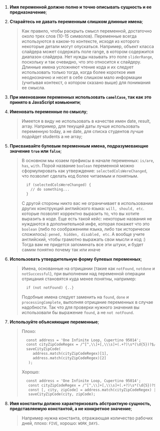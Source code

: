 1. **Имя переменной должно полно и точно описывать сущность и ее предназначение**;

2. **Старайтесь не давать переменным слишком длинные имена**; 
    > Как правило, чтобы раскрыть смысл переменной, достаточно около трех слов (10-15 символов). Переменные всегда используются в каком-то контексте, исходя из которого некоторые детали могут опускаться. Например, объект класса слайдера может содержать поле range, в котором содержится диапазон слайдера. Нет нужды называть это поле `sliderRange`, поскольку и так очевидно, что это относится к слайдеру. Длинные имена усложняют чтение кода и их следует использовать только тогда, когда более короткое имя неоднозначно и несет в себе слишком мало информации (учитывая контекст, о котором сказано выше) для понимания ее смысла.

3. **При именовании переменных использовать `camelCase`, так как это принято в JavaScript комьюнити**;

4. **Именовать переменные по смыслу**; 
    >Имеется в виду не использовать в качестве имен date, result, array. Например, для текущей даты лучше использовать переменную today, а не date, для списка студентов лучше подойдет students а не array;

5. **Присваивайте булевым переменным имена, подразумевающие значение `true` или `false`**;
    > В основном мы юзаем префиксы в начале переменных: `is/are`, `has`, `with`. Порой название `boolean` переменной можно сформулировать как утверждение: `selectedColsWereChanged`, что позволит сделать код более читаемым и понятным.
    >  ```html
    >    if (selectedColsWereChanged) {
    >      // do something...
    >    }
    >  ```
    > С другой стороны никто вас не ограничивает в использовании других конструкций английского языка: `will, should, etc`. которые позволят корректно выразить то, что вы хотите выразить в коде. Еще есть такой кейс: некоторые названия не нуждаются в дополнительной инфе, которая покажет что это `boolean` (либо по соображениям языка, либо так исторически сложилось): `pened, hidden, disabled, etc`. А вообще учите английский, чтобы грамотно выражать свои мысли и код :) Тогда вам не придется запоминать все эти штуки, и будет самим понятно почему так или иначе

6. **Использовать утвердительную форму булевых переменных**; 
    >Имена, основанные на отрицании (такие как `notFound`, `notdone` и `notSuccessful`), при выполнении над переменной операции отрицания становятся куда менее понятны, например:
    >```html
    >   if (not notFound) {..}
    > ``` 
    > Подобные имена следует заменить на `found`, `done` и `processingComplete`, выполняя отрицание переменных в случае надобности. Так что для проверки нужного значения вы использовали бы выражение `found`, а не `not notFound`.
7. **Используйте объясняющие переменные**;
    > Плохо:  
    >```html
    >   const address = 'One Infinite Loop, Cupertino 95014';
    >   const cityZipCodeRegex = /^[^,\\]+[,\\\s]+(.+?)\s*(\d{5})?$/;
    >   saveCityZipCode(
    >      address.match(cityZipCodeRegex)[1],
    >      address.match(cityZipCodeRegex)[2]
    >    );
    > ```   
    > Хорошо:
    >```html
    >   const address = 'One Infinite Loop, Cupertino 95014';
    >    const cityZipCodeRegex = /^[^,\\]+[,\\\s]+(.+?)\s*(\d{5})?$/;
    >    const [, city, zipCode] = address.match(cityZipCodeRegex) || [];
    >    saveCityZipCode(city, zipCode);
    > ``` 

8. **Имя константы должно характеризовать абстрактную сущность, представляемую константой, а не конкретное значение**;
    > Например нужна константа, отражающая количество рабочих дней, плохо: `FIVE`, хорошо: `WORK_DAYS.`